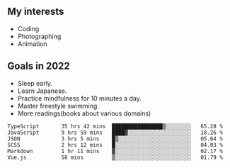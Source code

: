 ## My interests

- Coding
- Photographing
- Animation

## Goals in 2022

- Sleep early.
- Learn Japanese.
- Practice mindfulness for 10 minutes a day.
- Master freestyle swimming.
- More readings(books about various domains)

<!--START_SECTION:waka-->

```text
TypeScript       35 hrs 42 mins  ████████████████▒░░░░░░░░   65.28 %
JavaScript       9 hrs 59 mins   ████▓░░░░░░░░░░░░░░░░░░░░   18.26 %
JSON             3 hrs 5 mins    █▒░░░░░░░░░░░░░░░░░░░░░░░   05.64 %
SCSS             2 hrs 12 mins   █░░░░░░░░░░░░░░░░░░░░░░░░   04.03 %
Markdown         1 hr 11 mins    ▓░░░░░░░░░░░░░░░░░░░░░░░░   02.17 %
Vue.js           58 mins         ▒░░░░░░░░░░░░░░░░░░░░░░░░   01.79 %
```

<!--END_SECTION:waka-->
